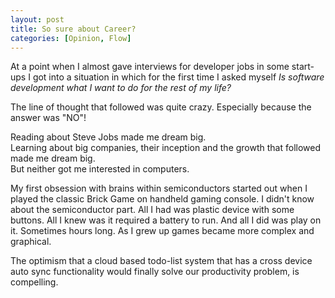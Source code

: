 ```yaml
---
layout: post
title: So sure about Career?
categories: [Opinion, Flow]
---
```


At a point when I almost gave interviews for developer jobs in some start-ups I got into a situation in which for the first time I asked myself *Is software development what I want to do for the rest of my life?*  

The line of thought that followed was quite crazy.
Especially because the answer was "NO"!

Reading about Steve Jobs made me dream big.  
Learning about big companies, their inception and the growth that followed made me dream big.  
But neither got me interested in computers.

My first obsession with brains within semiconductors started out when I played the classic Brick Game on handheld gaming console. I didn't know about the semiconductor part. All I had was plastic device with some buttons. All I knew was it required a battery to run. And all I did was play on it. Sometimes hours long. As I grew up games became more complex and graphical.

The optimism that a cloud based todo-list system that has a cross device auto sync functionality would finally solve our productivity problem, is compelling.
